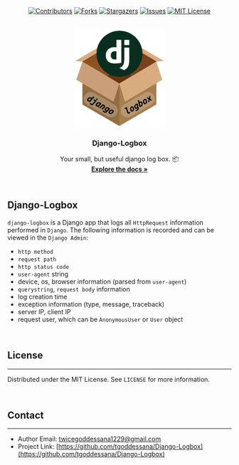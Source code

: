 <a name="readme-top"></a>

<div align="center">

[![Contributors][contributors-shield]][contributors-url]
[![Forks][forks-shield]][forks-url]
[![Stargazers][stars-shield]][stars-url]
[![Issues][issues-shield]][issues-url]
[![MIT License][license-shield]][license-url]

</div>


<!-- PROJECT LOGO -->
<br />
<div align="center">

  <a href="https://github.com/tgoddessana/Django-Logbox">
    <img src="https://raw.githubusercontent.com/TGoddessana/django-logbox/refs/heads/main/docs/img/django-logbox-logo.png"
style="width:200px;">
  </a>

<h3 align="center">Django-Logbox</h3>

  <p align="center">
    Your small, but useful django log box. 📦
    <br />
    <a href="https://tgoddessana.github.io/Django-Logbox/"><strong>Explore the docs »</strong></a>
    <br />
  </p>
</div>


<!---------------------------------------------------------------------------------------------->

<br/>

## Django-Logbox

`django-logbox` is a Django app that logs all `HttpRequest` information performed in `Django`.
The following information is recorded and can be viewed in the `Django Admin`:

- `http method`
- `request path`
- `http status code`
- `user-agent` string
- device, os, browser information (parsed from `user-agent`)
- `querystring`, `request body` information
- log creation time
- exception information (type, message, traceback)
- server IP, client IP
- request user, which can be `AnonymousUser` or `User` object

<br/>

## License

---

Distributed under the MIT License. See `LICENSE` for more information.



<!---------------------------------------------------------------------------------------------->

<br/>

## Contact

---

- Author Email: twicegoddessana1229@gmail.com
- Project Link: [https://github.com/tgoddessana/Django-Logbox](https://github.com/tgoddessana/Django-Logbox)

<!---------------------------------------------------------------------------------------------->
<!---------------------------------------------------------------------------------------------->

<!-- MARKDOWN LINKS & IMAGES -->
<!-- https://www.markdownguide.org/basic-syntax/#reference-style-links -->

[contributors-shield]: https://img.shields.io/github/contributors/tgoddessana/Django-Logbox.svg?style=for-the-badge

[contributors-url]: https://github.com/tgoddessana/Django-Logbox/graphs/contributors

[forks-shield]: https://img.shields.io/github/forks/tgoddessana/Django-Logbox.svg?style=for-the-badge

[forks-url]: https://github.com/tgoddessana/Django-Logbox/network/members

[stars-shield]: https://img.shields.io/github/stars/tgoddessana/Django-Logbox.svg?style=for-the-badge

[stars-url]: https://github.com/tgoddessana/Django-Logbox/stargazers

[issues-shield]: https://img.shields.io/github/issues/tgoddessana/Django-Logbox.svg?style=for-the-badge

[issues-url]: https://github.com/tgoddessana/Django-Logbox/issues

[license-shield]: https://img.shields.io/github/license/tgoddessana/Django-Logbox.svg?style=for-the-badge

[license-url]: https://github.com/tgoddessana/Django-Logbox/blob/master/LICENSE.txt

[Python]: https://img.shields.io/badge/python-306998?style=for-the-badge&logo=python&logoColor=white


